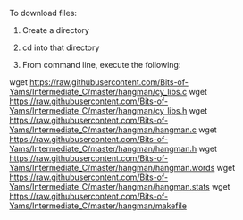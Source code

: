 To download files:

1. Create a directory

2. cd into that directory

3. From command line, execute the following:

wget https://raw.githubusercontent.com/Bits-of-Yams/Intermediate_C/master/hangman/cy_libs.c
wget https://raw.githubusercontent.com/Bits-of-Yams/Intermediate_C/master/hangman/cy_libs.h
wget https://raw.githubusercontent.com/Bits-of-Yams/Intermediate_C/master/hangman/hangman.c
wget https://raw.githubusercontent.com/Bits-of-Yams/Intermediate_C/master/hangman/hangman.h
wget https://raw.githubusercontent.com/Bits-of-Yams/Intermediate_C/master/hangman/hangman.words
wget https://raw.githubusercontent.com/Bits-of-Yams/Intermediate_C/master/hangman/hangman.stats
wget https://raw.githubusercontent.com/Bits-of-Yams/Intermediate_C/master/hangman/makefile




